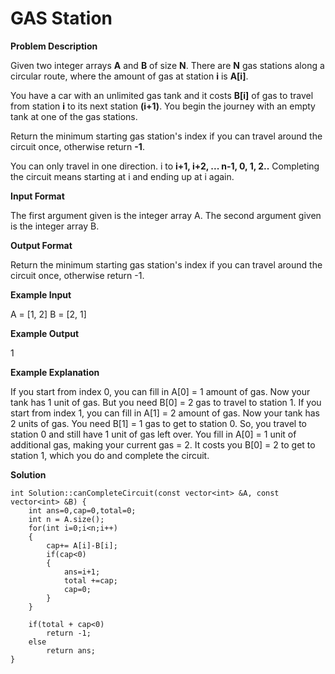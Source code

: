 # GAS Station
**Problem Description**  

Given two integer arrays  **A** and  **B**  of size  **N**. There are **N**  gas stations along a circular route, where the amount of gas at station  **i** is  **A[i]**.  
  
You have a car with an unlimited gas tank and it costs  **B[i]**  of gas to travel from station **i**  to its next station  **(i+1)**. You begin the journey with an empty tank at one of the gas stations.  
  
Return the minimum starting gas station's index if you can travel around the circuit once, otherwise return  **-1**.  
  
You can only travel in one direction. i to  **i+1, i+2, ... n-1, 0, 1, 2..**  Completing the circuit means starting at i and ending up at i again.

  
  
**Input Format**  

The first argument given is the integer array A. The second argument given is the integer array B.

  
  
**Output Format**  

Return the minimum starting gas station's index if you can travel around the circuit once, otherwise return -1.

  
  
**Example Input**  

A = [1, 2] B = [2, 1]

  
  
**Example Output**  

1

  
  
**Example Explanation**  

If you start from index 0, you can fill in A[0] = 1 amount of gas. Now your tank has 1 unit of gas. But you need B[0] = 2 gas to travel to station 1. If you start from index 1, you can fill in A[1] = 2 amount of gas. Now your tank has 2 units of gas. You need B[1] = 1 gas to get to station 0. So, you travel to station 0 and still have 1 unit of gas left over. You fill in A[0] = 1 unit of additional gas, making your current gas = 2. It costs you B[0] = 2 to get to station 1, which you do and complete the circuit.

**Solution**  
```
int Solution::canCompleteCircuit(const vector<int> &A, const vector<int> &B) {
	int ans=0,cap=0,total=0;
	int n = A.size();
	for(int i=0;i<n;i++)
	{
	    cap+= A[i]-B[i];
	    if(cap<0)
	    {
	        ans=i+1;
	        total +=cap;
	        cap=0;
	    }
	}

	if(total + cap<0)
		return -1;
	else
		return ans;
}
```

